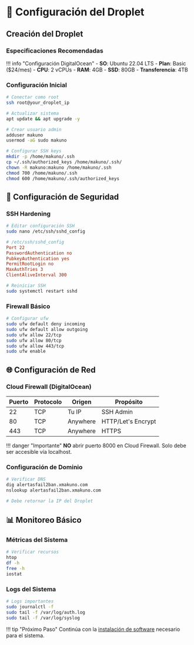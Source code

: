 # 🚀 Configuración del Droplet

## Creación del Droplet

### Especificaciones Recomendadas

!!! info "Configuración DigitalOcean"
    - **SO**: Ubuntu 22.04 LTS
    - **Plan**: Basic ($24/mes)
    - **CPU**: 2 vCPUs
    - **RAM**: 4GB
    - **SSD**: 80GB
    - **Transferencia**: 4TB

### Configuración Inicial

```bash
# Conectar como root
ssh root@your_droplet_ip

# Actualizar sistema
apt update && apt upgrade -y

# Crear usuario admin
adduser makuno
usermod -aG sudo makuno

# Configurar SSH keys
mkdir -p /home/makuno/.ssh
cp ~/.ssh/authorized_keys /home/makuno/.ssh/
chown -R makuno:makuno /home/makuno/.ssh
chmod 700 /home/makuno/.ssh
chmod 600 /home/makuno/.ssh/authorized_keys
```

## 🔐 Configuración de Seguridad

### SSH Hardening

```bash
# Editar configuración SSH
sudo nano /etc/ssh/sshd_config
```

```ini
# /etc/ssh/sshd_config
Port 22
PasswordAuthentication no
PubkeyAuthentication yes
PermitRootLogin no
MaxAuthTries 3
ClientAliveInterval 300
```

```bash
# Reiniciar SSH
sudo systemctl restart sshd
```

### Firewall Básico

```bash
# Configurar ufw
sudo ufw default deny incoming
sudo ufw default allow outgoing
sudo ufw allow 22/tcp
sudo ufw allow 80/tcp
sudo ufw allow 443/tcp
sudo ufw enable
```

## 🌐 Configuración de Red

### Cloud Firewall (DigitalOcean)

| Puerto | Protocolo | Origen | Propósito |
|--------|-----------|---------|-----------|
| 22 | TCP | Tu IP | SSH Admin |
| 80 | TCP | Anywhere | HTTP/Let's Encrypt |
| 443 | TCP | Anywhere | HTTPS |

!!! danger "Importante"
    **NO** abrir puerto 8000 en Cloud Firewall. Solo debe ser accesible vía localhost.

### Configuración de Dominio

```bash
# Verificar DNS
dig alertasfail2ban.xmakuno.com
nslookup alertasfail2ban.xmakuno.com

# Debe retornar la IP del Droplet
```

## 📊 Monitoreo Básico

### Métricas del Sistema

```bash
# Verificar recursos
htop
df -h
free -h
iostat
```

### Logs del Sistema

```bash
# Logs importantes
sudo journalctl -f
sudo tail -f /var/log/auth.log
sudo tail -f /var/log/syslog
```

!!! tip "Próximo Paso"
    Continúa con la [instalación de software](software.md) necesario para el sistema.